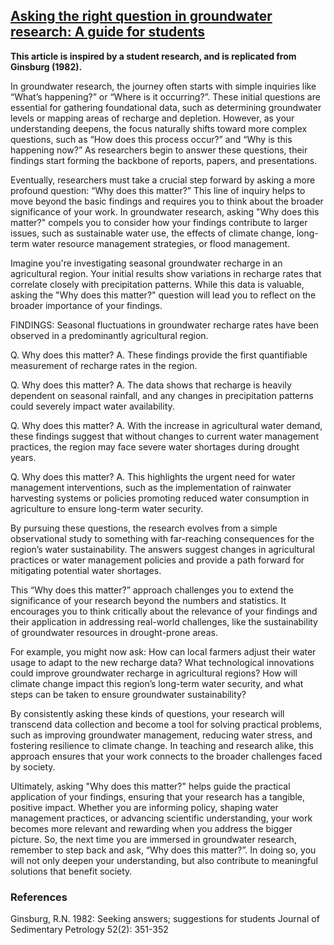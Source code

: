 ## [Asking the right question in groundwater research: A guide for students](https://aselshall.github.io/rm/m05/so-what)
**This article is inspired by a student research, and is replicated from Ginsburg (1982).**

In groundwater research, the journey often starts with simple inquiries like “What’s happening?” or “Where is it occurring?”. These initial questions are essential for gathering foundational data, such as determining groundwater levels or mapping areas of recharge and depletion. However, as your understanding deepens, the focus naturally shifts toward more complex questions, such as “How does this process occur?” and “Why is this happening now?” As researchers begin to answer these questions, their findings start forming the backbone of reports, papers, and presentations.

Eventually, researchers must take a crucial step forward by asking a more profound question: “Why does this matter?” This line of inquiry helps to move beyond the basic findings and requires you to think about the broader significance of your work. In groundwater research, asking "Why does this matter?" compels you to consider how your findings contribute to larger issues, such as sustainable water use, the effects of climate change, long-term water resource management strategies, or flood management. 

Imagine you're investigating seasonal groundwater recharge in an agricultural region. Your initial results show variations in recharge rates that correlate closely with precipitation patterns. While this data is valuable, asking the "Why does this matter?" question will lead you to reflect on the broader importance of your findings.

FINDINGS:
Seasonal fluctuations in groundwater recharge rates have been observed in a predominantly agricultural region.

Q. Why does this matter?
A. These findings provide the first quantifiable measurement of recharge rates in the region.

Q. Why does this matter?
A. The data shows that recharge is heavily dependent on seasonal rainfall, and any changes in precipitation patterns could severely impact water availability.

Q. Why does this matter?
A. With the increase in agricultural water demand, these findings suggest that without changes to current water management practices, the region may face severe water shortages during drought years.

Q. Why does this matter?
A. This highlights the urgent need for water management interventions, such as the implementation of rainwater harvesting systems or policies promoting reduced water consumption in agriculture to ensure long-term water security.

By pursuing these questions, the research evolves from a simple observational study to something with far-reaching consequences for the region’s water sustainability. The answers suggest changes in agricultural practices or water management policies and provide a path forward for mitigating potential water shortages.

This “Why does this matter?” approach challenges you to extend the significance of your research beyond the numbers and statistics. It encourages you to think critically about the relevance of your findings and their application in addressing real-world challenges, like the sustainability of groundwater resources in drought-prone areas.

For example, you might now ask: How can local farmers adjust their water usage to adapt to the new recharge data? What technological innovations could improve groundwater recharge in agricultural regions? How will climate change impact this region’s long-term water security, and what steps can be taken to ensure groundwater sustainability?

By consistently asking these kinds of questions, your research will transcend data collection and become a tool for solving practical problems, such as improving groundwater management, reducing water stress, and fostering resilience to climate change. In teaching and research alike, this approach ensures that your work connects to the broader challenges faced by society.

Ultimately, asking "Why does this matter?" helps guide the practical application of your findings, ensuring that your research has a tangible, positive impact. Whether you are informing policy, shaping water management practices, or advancing scientific understanding, your work becomes more relevant and rewarding when you address the bigger picture. So, the next time you are immersed in groundwater research, remember to step back and ask, “Why does this matter?”. In doing so, you will not only deepen your understanding, but also contribute to meaningful solutions that benefit society.

### References   
Ginsburg, R.N. 1982: Seeking answers; suggestions for students Journal of Sedimentary Petrology 52(2): 351-352 
